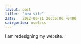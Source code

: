 ```yaml
---
layout: post
title:  "new site"
2ate:   2022-06-21 20:36:06 -0400
categories: useless
---
```


I am redesigning my website.
